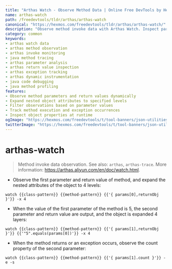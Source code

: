 ```yaml
---
title: "Arthas Watch - Observe Method Data | Online Free DevTools by Hexmos"
name: arthas-watch
path: /freedevtools/tldr/arthas/arthas-watch
canonical: "https://hexmos.com/freedevtools/tldr/arthas/arthas-watch/"
description: "Observe method invoke data with Arthas Watch. Inspect parameters, return values, and exceptions in real-time for deeper code insights. Free online tool, no registration required."
category: common
keywords:
- arthas watch data
- arthas method observation
- arthas invoke monitoring
- java method tracing
- arthas parameter analysis
- arthas return value inspection
- arthas exception tracking
- arthas dynamic instrumentation
- java code debugging
- java method profiling
features:
- Observe method parameters and return values dynamically
- Expand nested object attributes to specified levels
- Filter observations based on parameter values
- Track method execution and exception occurrences
- Inspect object properties at runtime
ogImage: "https://hexmos.com/freedevtools/t/tool-banners/json-utilities-banner.png"
twitterImage: "https://hexmos.com/freedevtools/t/tool-banners/json-utilities-banner.png"
---
```


# arthas-watch

> Method invoke data observation.
> See also: `arthas`, `arthas-trace`.
> More information: <https://arthas.aliyun.com/en/doc/watch.html>.

- Observe the first parameter and return value of method, and expand the nested attributes of the object to 4 levels:

`watch {{class-pattern}} {{method-pattern}} {{'{ params[0],returnObj }'}} -x 4`

- When the value of the first parameter of the method is 5, the second parameter and return value are output, and the object is expanded 4 layers:

`watch {{class-pattern}} {{method-pattern}} {{'{ params[1],returnObj }'}} {{'"5".equals(params[0])'}} -x 4`

- When the method returns or an exception occurs, observe the count property of the second parameter:

`watch {{class-pattern}} {{method-pattern}} {{'{ params[1].count }'}} -e -s`
